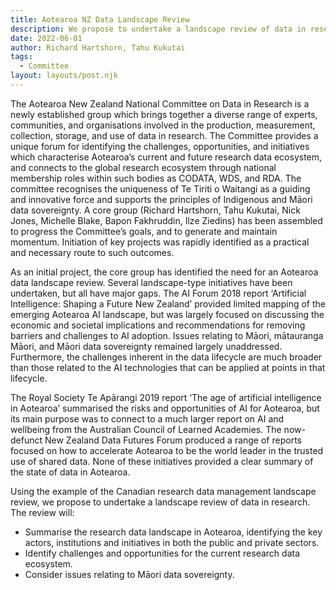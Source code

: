 ```yaml
---
title: Aotearoa NZ Data Landscape Review
description: We propose to undertake a landscape review of data in research. The review will - Summarise the research data landscape in Aotearoa; identifying the key actors, institutions and initiatives in both the public and private sectors; Identify challenges and opportunities for the current research data ecosystem; Consider issues relating to Māori data sovereignty.
date: 2022-06-01
author: Richard Hartshorn, Tahu Kukutai
tags:
  - Committee
layout: layouts/post.njk
---
```


The Aotearoa New Zealand National Committee on Data in Research is a newly established group which brings together a diverse range of experts, communities, and organisations involved in the production, measurement, collection, storage, and use of data in research. The Committee provides a unique forum for identifying the challenges, opportunities, and initiatives which characterise Aotearoa’s current and future research data ecosystem, and connects to the global research ecosystem through national membership roles within such bodies as CODATA, WDS, and RDA. The committee recognises the uniqueness of Te Tiriti o Waitangi as a guiding and innovative force and supports the principles of Indigenous and Māori data sovereignty. A core group (Richard Hartshorn, Tahu Kukutai, Nick Jones, Michelle Blake, Bapon Fakhruddin, Ilze Ziedins) has been assembled to progress the Committee’s goals, and to generate and maintain momentum. Initiation of key projects was rapidly identified as a practical and necessary route to such outcomes.

As an initial project, the core group has identified the need for an Aotearoa data landscape review. Several landscape-type initiatives have been undertaken, but all have major gaps. The AI Forum 2018 report ‘Artificial Intelligence: Shaping a Future New Zealand’ provided limited mapping of the emerging Aotearoa AI landscape, but was largely focused on discussing the economic and societal implications and recommendations for removing barriers and challenges to AI adoption. Issues relating to Māori, mātauranga Māori, and Māori data sovereignty remained largely unaddressed. Furthermore, the challenges inherent in the data lifecycle are much broader than those related to the AI technologies that can be applied at points in that lifecycle.

The Royal Society Te Apārangi 2019 report ‘The age of artificial intelligence in Aotearoa’ summarised the risks and opportunities of AI for Aotearoa, but its main purpose was to connect to a much larger report on AI and wellbeing from the Australian Council of Learned Academies. The now-defunct New Zealand Data Futures Forum produced a range of reports focused on how to accelerate Aotearoa to be the world leader in the trusted use of shared data. None of these initiatives provided a clear summary of the state of data in Aotearoa.

Using the example of the Canadian research data management landscape review, we propose to undertake a landscape review of data in research. The review will:
* Summarise the research data landscape in Aotearoa, identifying the key actors, institutions and initiatives in both the public and private sectors.
* Identify challenges and opportunities for the current research data ecosystem.
* Consider issues relating to Māori data sovereignty.